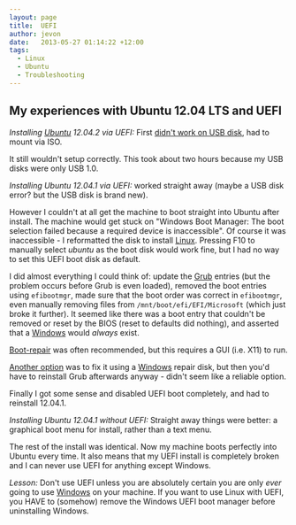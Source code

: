 ```yaml
---
layout: page
title:  UEFI
author: jevon
date:   2013-05-27 01:14:22 +12:00
tags:
  - Linux
  - Ubuntu
  - Troubleshooting
---
```


## My experiences with Ubuntu 12.04 LTS and UEFI

*Installing [Ubuntu](ubuntu.md) 12.04.2 via UEFI:* First <a href="https://bugs.launchpad.net/ubuntu/+source/debian-installer/+bug/1161771">didn't work on USB disk</a>, had to mount via ISO. 

It still wouldn't setup correctly. This took about two hours because my USB disks were only USB 1.0.

*Installing Ubuntu 12.04.1 via UEFI:* worked straight away (maybe a USB disk error? but the USB disk is brand new).

However I couldn't at all get the machine to boot straight into Ubuntu after install. The machine would get stuck on "Windows Boot Manager: The boot selection failed because a required device is inaccessible". Of course it was inaccessible - I reformatted the disk to install [Linux](linux.md). Pressing F10 to manually select _ubuntu_ as the boot disk would work fine, but I had no way to set this UEFI boot disk as default.

I did almost everything I could think of: update the [Grub](grub.md) entries (but the problem occurs before Grub is even loaded), removed the boot entries using `efibootmgr`, made sure that the boot order was correct in `efibootmgr`, even manually removing files from `/mnt/boot/efi/EFI/Microsoft` (which just broke it further). It seemed like there was a boot entry that couldn't be removed or reset by the BIOS (reset to defaults did nothing), and asserted that a [Windows](windows.md) would _always_ exist.

<a href="http://sourceforge.net/p/boot-repair/home/Home/">Boot-repair</a> was often recommended, but this requires a GUI (i.e. X11) to run.

<a href="http://ubuntuforums.org/showthread.php?t=1857886">Another option</a> was to fix it using a [Windows](windows.md) repair disk, but then you'd have to reinstall Grub afterwards anyway - didn't seem like a reliable option.

Finally I got some sense and disabled UEFI boot completely, and had to reinstall 12.04.1.

*Installing Ubuntu 12.04.1 without UEFI:* Straight away things were better: a graphical boot menu for install, rather than a text menu.

The rest of the install was identical. Now my machine boots perfectly into Ubuntu every time. It also means that my UEFI install is completely broken and I can never use UEFI for anything except Windows.

*Lesson:* Don't use UEFI unless you are absolutely certain you are only _ever_ going to use [Windows](windows.md) on your machine. If you want to use Linux with UEFI, you HAVE to (somehow) remove the Windows UEFI boot manager before uninstalling Windows.
